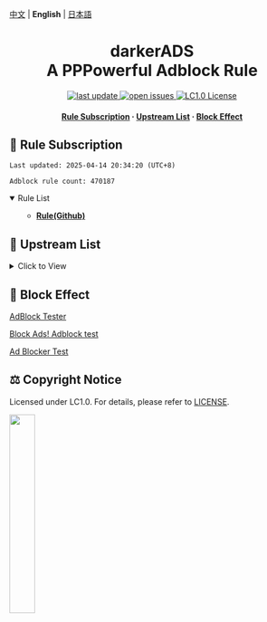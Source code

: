 [中文](README.md) | **English** | [日本語](README-JP.md)

#

<div align="center">
<h1 align="center">darkerADS<br>A PPPowerful Adblock Rule</h1>

<p>
  <a href="https://github.com/execute-darker/darkerADS">
    <img src="https://img.shields.io/github/last-commit/execute-darker/darkerADS?style=flat-square" alt="last update" />
  </a>
  <a href="https://github.com/execute-darker/darkerADS/issues">
    <img src="https://img.shields.io/github/issues/execute-darker/darkerADS?style=flat-square" alt="open issues" />
  </a>
  <a href="https://bgm.tv/group/topic/406820">
    <img src="https://img.shields.io/badge/license-LC1.0-%23F5ABB9?style=flat-square&link=https%3A%2F%2Fbgm.tv%2Fgroup%2Ftopic%2F406820" alt="LC1.0 License" />
  </a>
</p>

<h4>
    <a href="#a">Rule Subscription</a>
  <span> · </span>
    <a href="#b">Upstream List</a>
  <span> · </span>
    <a href="#c">Block Effect</a>
</h4>

</div>

<h2 id="a">🎯 Rule Subscription</h2>

```
Last updated: 2025-04-14 20:34:20 (UTC+8) 

Adblock rule count: 470187 
``` 
<details open>
<summary>Rule List</summary>
<ul>

- **[Rule(Github)](https://raw.githubusercontent.com/execute-darker/darkerADS/main/data/rules/adblock.txt)**
</ul>
</details>

<h2 id="b">📔 Upstream List</h2>
<details>
<summary>Click to View</summary>
<ul>
I Forgot
</ul>
</details>


<h2 id="c">🚫 Block Effect</h2>

[AdBlock Tester](https://adblock-tester.com)

[Block Ads! Adblock test](https://blockads.fivefilters.org/)

[Ad Blocker Test](https://d3ward.github.io/toolz/adblock.html)

<h2 id="d">⚖️ Copyright Notice</h2> 

Licensed under LC1.0. For details, please refer to [LICENSE](https://bgm.tv/group/topic/406820).

<img src="https://static.lolicommons.org/RL-ES-GR.svg" width="30%">
